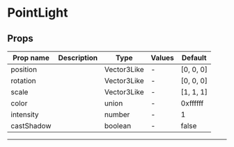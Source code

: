 # PointLight

## Props

| Prop name  | Description | Type        | Values | Default            |
| ---------- | ----------- | ----------- | ------ | ------------------ |
| position   |             | Vector3Like | -      | [0, 0, 0] |
| rotation   |             | Vector3Like | -      | [0, 0, 0] |
| scale      |             | Vector3Like | -      | [1, 1, 1] |
| color      |             | union       | -      | 0xffffff           |
| intensity  |             | number      | -      | 1                  |
| castShadow |             | boolean     | -      | false              |

---
